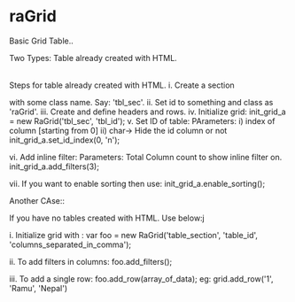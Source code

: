 # raGrid
Basic Grid Table.. 

Two Types:
Table already created with HTML.
<table id='something' class='raGrid'>
</table>

Steps for table already created with HTML.
i. Create a section <div> with some class name. Say: 'tbl_sec'.
ii. Set id to something and class as 'raGrid'.
iii. Create <tbody> and define headers and rows.
iv. Initialize grid: 
  init_grid_a = new RaGrid('tbl_sec', 'tbl_id');
v. Set ID of table:
  PArameters: i) index of column [starting from 0]
  ii) char-> Hide the id column or not
  init_grid_a.set_id_index(0, 'n');
  
vi. Add inline filter:
  Parameters: Total Column count to show inline filter on.
  init_grid_a.add_filters(3);
  
vii. If you want to enable sorting then use:
  init_grid_a.enable_sorting();
  
 Another CAse::
 
 If you have no tables created with HTML. Use below:j
 
i. Initialize grid with : 
var foo = new RaGrid('table_section', 'table_id', 'columns_separated_in_comma');

ii. To add filters in columns:
foo.add_filters();

iii. To add a single row:
foo.add_row(array_of_data);
eg: grid.add_row('1', 'Ramu', 'Nepal')

